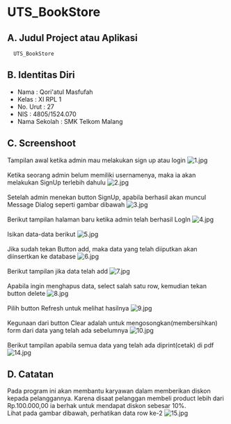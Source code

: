 # UTS_BookStore

## A. Judul Project atau Aplikasi
      UTS_BookStore

## B. Identitas Diri
   - Nama          : Qori'atul Masfufah
   - Kelas         : XI RPL 1
   - No. Urut      : 27
   - NIS           : 4805/1524.070
   - Nama Sekolah  : SMK Telkom Malang

## C. Screenshoot
  Tampilan awal ketika admin mau melakukan sign up atau login
  ![1.jpg](https://s10.postimg.org/imakkhi2x/image.png)<br><br>
  Ketika seorang admin belum memiliki usernamenya, maka ia akan melakukan SignUp terlebih dahulu
  ![2.jpg](https://s11.postimg.org/dq3b56alf/image.png)<br><br>
  Setelah admin menekan button SignUp, apabila berhasil akan muncul Message Dialog seperti gambar dibawah
  ![3.jpg](https://s21.postimg.org/qpq5hzjzr/image.png)<br><br>
  Berikut tampilan halaman baru ketika admin telah berhasil LogIn
  ![4.jpg](https://s14.postimg.org/wh9ttj4zl/image.png)<br><br>
  Isikan data-data berikut
  ![5.jpg](https://s30.postimg.org/dvkhi319d/image.png)<br><br>
  Jika sudah tekan Button add, maka data yang telah diiputkan akan diinsertkan ke database
  ![6.jpg](https://s7.postimg.org/p078cwui3/image.png)<br><br>
  Berikut tampilan jika data telah add
  ![7.jpg](https://s21.postimg.org/44xmok5if/image.png)<br><br>
  Apabila ingin menghapus data, select salah satu row, kemudian tekan button delete
  ![8.jpg](https://s22.postimg.org/7dh01meoh/image.png)<br><br>
  Pilih button Refresh untuk melihat hasilnya
  ![9.jpg](https://s27.postimg.org/ijrlcs2v7/image.png)<br><br>
  Kegunaan dari button Clear adalah untuk mengosongkan(membersihkan) form dari data yang telah ada sebelumnya
  ![10.jpg](https://s22.postimg.org/5ff3r9e75/image.png)<br><br>
  Berikut tampilan apabila semua data yang telah ada diprint(cetak) di pdf
  ![14.jpg](https://s14.postimg.org/hapochsr5/image.png)
## D. Catatan
   Pada program ini akan membantu karyawan dalam memberikan diskon kepada pelanggannya. Karena disaat pelanggan membeli product lebih dari Rp.100.000,00 ia berhak untuk mendapat diskon sebesar 10%.<br>
Lihat pada gambar dibawah, perhatikan data row ke-2
![15.jpg](https://s2.postimg.org/5tabs7sex/image.png)

  
